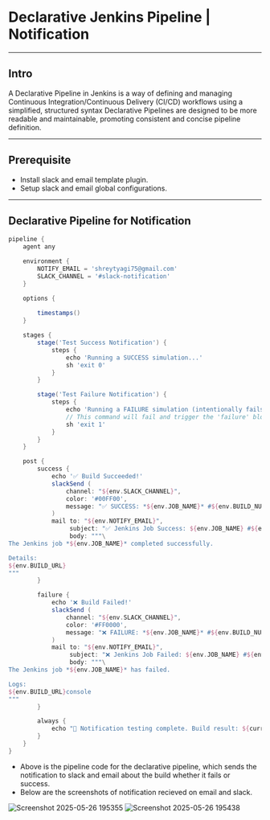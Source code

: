 # Declarative Jenkins Pipeline | Notification

---

## Intro 
A Declarative Pipeline in Jenkins is a way of defining and managing Continuous Integration/Continuous Delivery (CI/CD) workflows using a simplified, structured syntax
Declarative Pipelines are designed to be more readable and maintainable, promoting consistent and concise pipeline definition.

---

## Prerequisite
- Install slack and email template plugin.
- Setup slack and email global configurations.

---

## Declarative Pipeline for Notification

```groovy
pipeline {
    agent any

    environment {
        NOTIFY_EMAIL = 'shreytyagi75@gmail.com'
        SLACK_CHANNEL = '#slack-notification' 
    }

    options {
   
        timestamps()
    }

    stages {
        stage('Test Success Notification') {
            steps {
                echo 'Running a SUCCESS simulation...'
                sh 'exit 0'
            }
        }

        stage('Test Failure Notification') {
            steps {
                echo 'Running a FAILURE simulation (intentionally fails)...'
                // This command will fail and trigger the 'failure' block
                sh 'exit 1'
            }
        }
    }

    post {
        success {
            echo '✅ Build Succeeded!'
            slackSend (
                channel: "${env.SLACK_CHANNEL}",
                color: '#00FF00',
                message: "✅ SUCCESS: *${env.JOB_NAME}* #${env.BUILD_NUMBER} (<${env.BUILD_URL}|Open>)"
            )
            mail to: "${env.NOTIFY_EMAIL}",
                 subject: "✅ Jenkins Job Success: ${env.JOB_NAME} #${env.BUILD_NUMBER}",
                 body: """\
The Jenkins job *${env.JOB_NAME}* completed successfully.

Details:
${env.BUILD_URL}
"""
        }

        failure {
            echo '❌ Build Failed!'
            slackSend (
                channel: "${env.SLACK_CHANNEL}",
                color: '#FF0000',
                message: "❌ FAILURE: *${env.JOB_NAME}* #${env.BUILD_NUMBER} (<${env.BUILD_URL}|Open>)"
            )
            mail to: "${env.NOTIFY_EMAIL}",
                 subject: "❌ Jenkins Job Failed: ${env.JOB_NAME} #${env.BUILD_NUMBER}",
                 body: """\
The Jenkins job *${env.JOB_NAME}* has failed.

Logs:
${env.BUILD_URL}console
"""
        }

        always {
            echo "📣 Notification testing complete. Build result: ${currentBuild.currentResult}"
        }
    }
}
```

- Above is the pipeline code for the declarative pipeline, which sends the notification to slack and email about the build whether it fails or success.
- Below are the screenshots of notification recieved on email and slack.
  
![Screenshot 2025-05-26 195355](https://github.com/user-attachments/assets/2cca0160-1b44-4463-b8c5-c0f6af39a8cf)
![Screenshot 2025-05-26 195438](https://github.com/user-attachments/assets/1f08a7a0-145d-4330-9fc2-8941ec223e8a)

